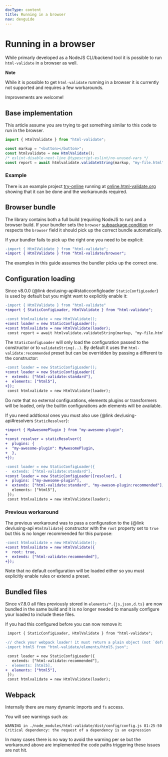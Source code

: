 ```yaml
---
docType: content
title: Running in a browser
nav: devguide
---
```


# Running in a browser

While primarly developed as a NodeJS CLI/backend tool it is possible to run `html-validate` in a browser as well.

<div class="alert alert-info">
	<i class="fa-solid fa-info-circle" aria-hidden="true"></i>
	<strong>Note</strong>
	<p>While it is possible to get <code>html-validate</code> running in a browser it is currently not supported and requires a few workarounds.</p>
</div>

Improvements are welcome!

## Base implementation

This article assume you are trying to get something similar to this code to run in the browser.

```ts
import { HtmlValidate } from "html-validate";

const markup = "<button></button>";
const htmlvalidate = new HtmlValidate();
/* eslint-disable-next-line @typescript-eslint/no-unused-vars */
const report = await htmlvalidate.validateString(markup, "my-file.html");
```

### Example

There is an example project [try-online][try-online-repo] running at [online.html-validate.org][try-online-url] showing that it can be done and the workarounds required.

[try-online-repo]: https://gitlab.com/html-validate/try-online
[try-online-url]: https://online.html-validate.org/

## Browser bundle

The library contains both a full build (requiring NodeJS to run) and a browser build.
If your bundler sets the `browser` [subpackage condition](https://nodejs.org/api/packages.html#community-conditions-definitions) or respects the `browser` field it should pick up the correct bundle automatically.

If your bundler fails to pick up the right one you need to be explicit:

```diff
-import { HtmlValidate } from "html-validate";
+import { HtmlValidate } from "html-validate/browser";
```

The examples in this guide assumes the bundler picks up the correct one.

## Configuration loading

Since v8.0.0 {@link dev/using-api#staticconfigloader `StaticConfigLoader`} is used by default but you might want to explicitly enable it:

```diff
-import { HtmlValidate } from "html-validate"
+import { StaticConfigLoader, HtmlValidate } from "html-validate";

-const htmlvalidate = new HtmlValidate();
+const loader = new StaticConfigLoader();
+const htmlvalidate = new HtmlValidate(loader);
 const report = await htmlvalidate.validateString(markup, "my-file.html");
```

The `StaticConfigLoader` will only load the configuration passed to the constructor or to `validateString(..)`.
By default it uses the `html-validate:recommended` preset but can be overridden by passing a different to the constructor:

```diff
-const loader = new StaticConfigLoader();
+const loader = new StaticConfigLoader({
+  extends: ["html-validate:standard"],
+  elements: ["html5"],
+});
 const htmlvalidate = new HtmlValidate(loader);
```

Do note that no external configurations, elements plugins or transformers will be loaded, only the builtin configurations adn elements will be available.

If you need addtional ones you must also use {@link dev/using-api#resolvers `StaticResolver`}:

```diff
+import { MyAwesomePlugin } from "my-awesome-plugin";
+
+const resolver = staticResolver({
+  plugins: {
+  "my-awesome-plugin": MyAwesomePlugin,
+  },
+});

-const loader = new StaticConfigLoader({
-  extends: ["html-validate:standard"],
+const loader = new StaticConfigLoader([resolver], {
+  plugins: ["my-awesome-plugin"],
+  extends: ["html-validate:standard", "my-awesom-plugin:recommended"],
   elements: ["html5"],
 });
 const htmlvalidate = new HtmlValidate(loader);
```

### Previous workaround

The previous workaround was to pass a configuration to the {@link dev/using-api `HtmlValidate`} constructor with the `root` property set to `true` but this is no longer recommended for this purpose:

```diff
-const htmlvalidate = new HtmlValidate();
+const htmlvalidate = new HtmlValidate({
+  root: true,
+  extends: ["html-validate:recommended"],
+});
```

Note that no default configuration will be loaded either so you must explicitly enable rules or extend a preset.

## Bundled files

Since v7.8.0 all files previously stored in `elements/*.{js,json,d.ts}` are now bundled in the same build and it is no longer needed to manually configure your loaded to include these files.

If you had this configured before you can now remove it:

```diff
 import { StaticConfigLoader, HtmlValidate } from "html-validate";

-// check your webpack loader! it must return a plain object (not `default: { ... }`, a path/url, etc)
-import html5 from "html-validate/elements/html5.json";

 const loader = new StaticConfigLoader({
   extends: ["html-validate:recommended"],
-  elements: [html5],
+  elements: ["html5"],
 });
 const htmlvalidate = new HtmlValidate(loader);
```

## Webpack

Internally there are many dynamic imports and `fs` access.

You will see warnings such as:

    WARNING in ./node_modules/html-validate/dist/config/config.js 81:25-50
    Critical dependency: the request of a dependency is an expression

In many cases there is no way to avoid the warning per se but the workaround above are implemented the code paths triggering these issues are not hit.
